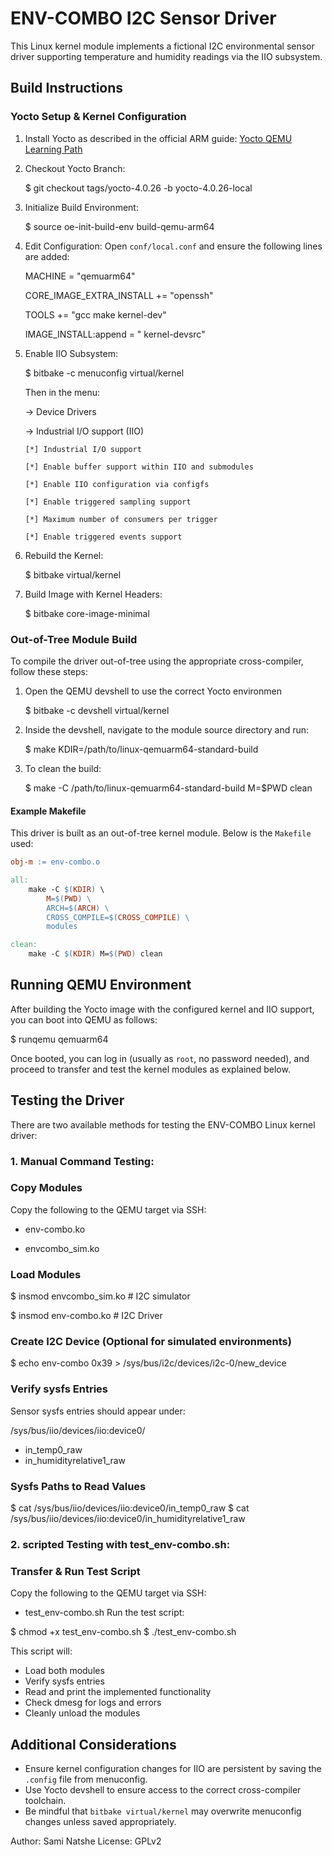 # ENV-COMBO I2C Sensor Driver

This Linux kernel module implements a fictional I2C environmental sensor driver supporting temperature and humidity readings via the IIO subsystem.

## Build Instructions

### Yocto Setup & Kernel Configuration

1. Install Yocto as described in the official ARM guide:
   [Yocto QEMU Learning Path](https://learn.arm.com/learning-paths/embedded-and-microcontrollers/yocto_qemu/yocto_build/)

2. Checkout Yocto Branch:
   
   $ git checkout tags/yocto-4.0.26 -b yocto-4.0.26-local

4. Initialize Build Environment:

   $ source oe-init-build-env build-qemu-arm64

5. Edit Configuration:
   Open `conf/local.conf` and ensure the following lines are added:

   MACHINE = "qemuarm64"
   
   CORE_IMAGE_EXTRA_INSTALL += "openssh"
   
   TOOLS += "gcc make kernel-dev"
   
   IMAGE_INSTALL:append = " kernel-devsrc"

6. Enable IIO Subsystem:
   
   $ bitbake -c menuconfig virtual/kernel
   
   Then in the menu:
   
   -> Device Drivers
   
     -> Industrial I/O support (IIO)
   
       [*] Industrial I/O support
   
       [*] Enable buffer support within IIO and submodules
   
       [*] Enable IIO configuration via configfs
   
       [*] Enable triggered sampling support
   
       [*] Maximum number of consumers per trigger
   
       [*] Enable triggered events support

8. Rebuild the Kernel:

   $ bitbake virtual/kernel

10. Build Image with Kernel Headers:

    $ bitbake core-image-minimal

### Out-of-Tree Module Build

To compile the driver out-of-tree using the appropriate cross-compiler, follow these steps:

1. Open the QEMU devshell to use the correct Yocto environmen
   
   $ bitbake -c devshell virtual/kernel

3. Inside the devshell, navigate to the module source directory and run:

   $ make KDIR=/path/to/linux-qemuarm64-standard-build

4. To clean the build:

   $ make -C /path/to/linux-qemuarm64-standard-build M=$PWD clean

#### Example Makefile

This driver is built as an out-of-tree kernel module. Below is the `Makefile` used:

```makefile
obj-m := env-combo.o

all:
	make -C $(KDIR) \
		M=$(PWD) \
		ARCH=$(ARCH) \
		CROSS_COMPILE=$(CROSS_COMPILE) \
		modules

clean:
	make -C $(KDIR) M=$(PWD) clean
```

## Running QEMU Environment

After building the Yocto image with the configured kernel and IIO support, you can boot into QEMU as follows:

$ runqemu qemuarm64

Once booted, you can log in (usually as `root`, no password needed), and proceed to transfer and test the kernel modules as explained below.

## Testing the Driver
There are two available methods for testing the ENV-COMBO Linux kernel driver:

### 1. Manual Command Testing:
### Copy Modules

Copy the following to the QEMU target via SSH:

* env-combo.ko
  
* envcombo_sim.ko
  
### Load Modules

$ insmod envcombo_sim.ko         # I2C simulator

$ insmod env-combo.ko	       # I2C Driver

### Create I2C Device (Optional for simulated environments)

$ echo env-combo 0x39 > /sys/bus/i2c/devices/i2c-0/new_device

### Verify sysfs Entries

Sensor sysfs entries should appear under:

/sys/bus/iio/devices/iio:device0/

* in_temp0_raw
* in_humidityrelative1_raw

### Sysfs Paths to Read Values

$ cat /sys/bus/iio/devices/iio:device0/in_temp0_raw
$ cat /sys/bus/iio/devices/iio:device0/in_humidityrelative1_raw

### 2. scripted Testing with test_env-combo.sh:
### Transfer & Run Test Script

Copy the following to the QEMU target via SSH:
* test_env-combo.sh
Run the test script:

$ chmod +x test_env-combo.sh
$ ./test_env-combo.sh

This script will:
* Load both modules
* Verify sysfs entries
* Read and print the implemented functionality
* Check dmesg for logs and errors
* Cleanly unload the modules
  
## Additional Considerations

* Ensure kernel configuration changes for IIO are persistent by saving the `.config` file from menuconfig.
* Use Yocto devshell to ensure access to the correct cross-compiler toolchain.
* Be mindful that `bitbake virtual/kernel` may overwrite menuconfig changes unless saved appropriately.

Author: Sami Natshe
License: GPLv2
